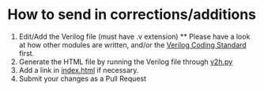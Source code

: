 # How to send in corrections/additions

1. Edit/Add the Verilog file (must have .v extension)
** Please have a look at how other modules are written, and/or the [Verilog Coding Standard](./verilog.html) first.
2. Generate the HTML file by running the Verilog file through [v2h.py](./v2h.py)
3. Add a link in [index.html](./index.html) if necessary.
4. Submit your changes as a Pull Request

